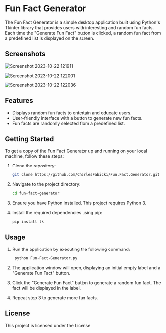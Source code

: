 # Fun Fact Generator

The Fun Fact Generator is a simple desktop application built using Python's Tkinter library that provides users with interesting and random fun facts. Each time the "Generate Fun Fact" button is clicked, a random fun fact from a predefined list is displayed on the screen.

## Screenshots
![Screenshot 2023-10-22 121911](https://github.com/CharlesFabicki/Fun.Fact.Generator/assets/103677730/6b1a2e95-ab57-4d4c-bda1-74f8205921eb)

![Screenshot 2023-10-22 122001](https://github.com/CharlesFabicki/Fun.Fact.Generator/assets/103677730/cda02498-96aa-4977-9e4c-4357c3068655)

![Screenshot 2023-10-22 122036](https://github.com/CharlesFabicki/Fun.Fact.Generator/assets/103677730/192416dd-7118-4812-a327-012b5b39a6a2)

## Features

- Displays random fun facts to entertain and educate users.
- User-friendly interface with a button to generate new fun facts.
- Fun facts are randomly selected from a predefined list.

## Getting Started

To get a copy of the Fun Fact Generator up and running on your local machine, follow these steps:

1. Clone the repository:

   ```bash
   git clone https://github.com/CharlesFabicki/Fun.Fact.Generator.git
	```
2. Navigate to the project directory:
   ```bash
   cd fun-fact-generator
	```
3. Ensure you have Python installed. This project requires Python 3.

4. Install the required dependencies using pip:
   ```bash
   pip install tk
	```
## Usage
1. Run the application by executing the following command:
   ```bash
	python Fun-Fact-Generator.py
   ```
   
2. The application window will open, displaying an initial empty label and a "Generate Fun Fact" button.

3. Click the "Generate Fun Fact" button to generate a random fun fact. The fact will be displayed in the label.

4. Repeat step 3 to generate more fun facts.

## License
This project is licensed under the License
